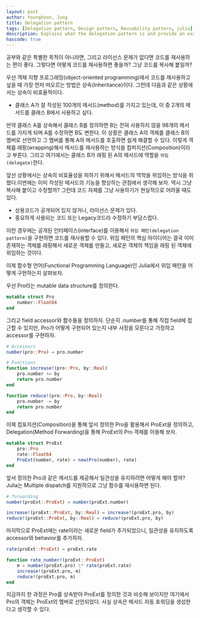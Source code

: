 ```yaml
---
layout: post
author: Younghoon, Jung
title: Delegation pattern
tags: [Delegation pattern, Design pattern, Reusability pattern, julia]
description: Explains what the delegation pattern is and provide an example implementation in julia.
hascode: true
---
```


공부와 같은 특별한 목적이 아니라면, 그리고 라이선스 문제가 없다면 코드를 재사용하는 편이 좋다. 그렇다면 어떻게 코드를 재사용하면 좋을까? 그냥 코드를 복사해 붙일까?

<!--more-->

우선 객체 지향 프로그래밍(object-oriented programming)에서 코드를 재사용하고 싶을 때 가장 먼저 떠오르는 방법은 상속(Inheritance)이다. 그런데 다음과 같은 상황에서는 상속이 비효율적이다.

- 클래스 A가 잘 작성된 100개의 메서드(method)를 가지고 있는데, 이 중 2개의 메서드를 클래스 B에서 사용하고 싶다.

만약 클래스 A를 상속해서 클래스 B를 정의하면 B는 전혀 사용하지 않을 98개의 메서드를 가지게 되며 A를 수정하면 B도 변한다. 이 상황은 클래스 A의 객체를 클래스 B의 멤버로 선언하고 그 멤버를 통해 A의 메서드를 호출하면 쉽게 해결할 수 있다. 이렇게 객체를 래핑(wrapping)해서 메서드를 재사용하는 방식을 컴퍼지션(Composition)이라고 부른다. 그리고 여기에서는 클래스 B가 래핑 된 A의 메서드에 역할을 `위임(delegate)`한다.

앞선 상황에서는 상속의 비효율성을 피하기 위해서 메서드의 역학을 위임하는 방식을 취했다.이번에는 이미 작성된 메서드의 기능을 향상하는 관점에서 생각해 보자. 역시 그냥 복사해 붙이고 수정할까? 그런데 코드 자체를 그냥 사용하기가 현실적으로 어려울 때도 있다.

- 상용코드가 공개되어 있지 않거나, 라이선스 문제가 있다.
- 중요하게 사용되는 코드 또는 Legacy코드라 수정하기 부담스럽다.

이런 경우에는 공개된 인터페이스(interface)를 이용해서 `위임 패턴(delegation pattern)`을 구현하면 코드를 재사용할 수 있다. 위임 패턴의 핵심 아이디어는 결국 이미 존재하는 객체를 래핑해서 새로운 객체를 만들고, 새로운 객체의 책임을 래핑 된 객체에 위임하는 것이다.

이제 함수형 언어(Functional Programming Language)인 Julia에서 위임 패턴을 어떻게 구현하는지 살펴보자.

우선 Pro라는 mutable data structure를 정의한다.

```julia
mutable struct Pro
    number::Float64
end
```

그리고 field accessor와 함수들을 정의하자. 단순히 .number를 통해 직접 field에 접근할 수 있지만, Pro가 어떻게 구현되어 있는지 내부 사정을
모른다고 가정하고 accessor를 구현하자.

```julia
# Accessors
number(pro::Pro) = pro.number

# Functions
function increase!(pro::Pro, by::Real)
    pro.number += by
    return pro.number
end

function reduce!(pro::Pro, by::Real)
    pro.number -= by
    return pro.number
end
```

이제 컴포지션(Composition)을 통해 앞서 정의한 Pro을 활용해서 ProExt을 정의하고, Delegation(Method Forwarding)을 통해 ProExt의 Pro 객체를 이용해 보자.

```julia
mutable struct ProExt
    pro::Pro
    rate::Float64
    ProExt(number, rate) = new(Pro(number), rate)
end
```

앞서 정의한 Pro과 같은 메서드를 제공해서 일관성을 유지하려면 어떻게 해야 할까? Julia는 Multiple dispatch를 지원하므로 그냥 함수를
재사용하면 된다.

```julia
# forwarding
number(proExt::ProExt) = number(proExt.number)

increase!(proExt::ProExt, by::Real) = increase!(proExt.pro, by)
reduce!(proExt::ProExt, by::Real) = reduce!(proExt.pro, by)
```

마지막으로 ProExt에는 rate이라는 새로운 field가 추가되었으니, 일관성을 유지하도록 accessor와 behavior를 추가하자.

```julia
rate(proExt::ProExt) = proExt.rate

function rate_number!(proExt::ProExt)
    m = number(proExt.pro) \* rate(proExt.rate)
    increase!(proExt.pro, m)
    reduce!(proExt.pro, m)
end
```

지금까지 한 과정은 Pro를 상속받아 ProExt를 정의한 것과 비슷해 보이지만 여기에서 Pro의 객체는 ProExt의 멤버로 선언되었다. 사실 상속은 메서드 자동 포워딩을 생성한다고 생각할 수 있다.
